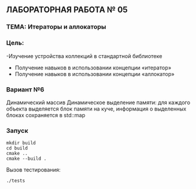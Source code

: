 ## ЛАБОРАТОРНАЯ РАБОТА № 05
### ТЕМА: Итераторы и аллокаторы 
### Цель:  
-Изучение устройства коллекций в стандартной библиотеке 
- Получение навыков в использовании концепции «итератор» 
- Получение навыков в использовании концепции «аллокатор» 
### Вариант №6
Динамический массив 
Динамическое выделение памяти: для каждого объекта выделяется блок 
памяти на куче, информация о выделенных блоках сохраняется в std::map 


### Запуск
```
mkdir build
cd build
cmake ..
cmake --build .
```
Вызов тестирования:
```
./tests
```
